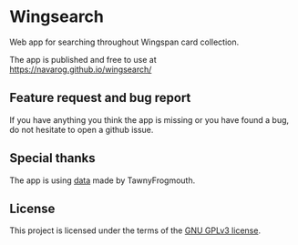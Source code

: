 # Wingsearch
Web app for searching throughout Wingspan card collection.

The app is published and free to use at https://navarog.github.io/wingsearch/

## Feature request and bug report
If you have anything you think the app is missing or you have found a bug, do not hesitate to open a github issue.

## Special thanks
The app is using [data](https://boardgamegeek.com/filepage/193164/wingspan-bird-card-spreadsheet) made by TawnyFrogmouth.

## License
This project is licensed under the terms of the [GNU GPLv3  license](LICENSE.md).
